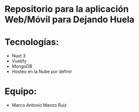 # Repositorio para la aplicación Web/Móvil para Dejando Huela

# Tecnologías:

* Nuxt 3
* Vuetify
* MongoDB
* Hosteo en la Nube por definir

# Equipo:

* Marco Antonio Manzo Ruiz

